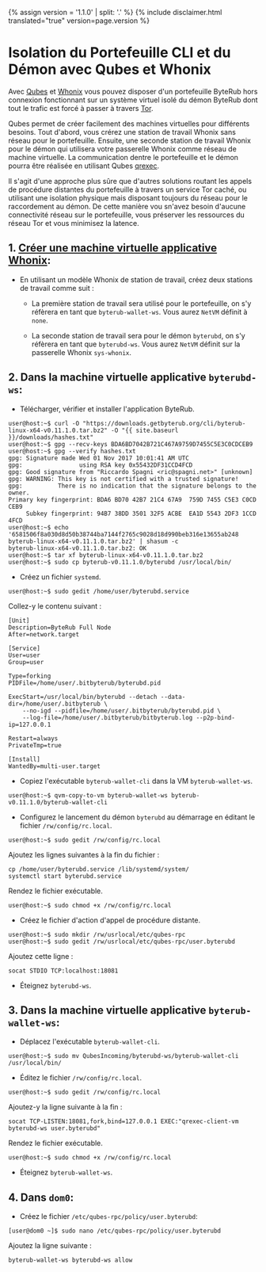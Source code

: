 {% assign version = '1.1.0' | split: '.' %}
{% include disclaimer.html translated="true" version=page.version %}
# Isolation du Portefeuille CLI et du Démon avec Qubes et Whonix

Avec [Qubes](https://qubes-os.org) et [Whonix](https://whonix.org) vous pouvez disposer d'un portefeuille ByteRub hors connexion fonctionnant sur un système virtuel isolé du démon ByteRub dont tout le trafic est forcé à passer à travers [Tor](https://torproject.org).

Qubes permet de créer facilement des machines virtuelles pour différents besoins. Tout d'abord, vous crérez une station de travail Whonix sans réseau pour le portefeuille. Ensuite, une seconde station de travail Whonix pour le démon qui utilisera votre passerelle Whonix comme réseau de machine virtuelle. La communication dentre le portefeuille et le démon pourra être réalisée en utilisant Qubes [qrexec](https://www.qubes-os.org/doc/qrexec3/).

Il s'agit d'une approche plus sûre que d'autres solutions routant les appels de procédure distantes du portefeuille à travers un service Tor caché, ou utilisant une isolation physique mais disposant toujours du réseau pour le raccordement au démon. De cette manière vou sn'avez besoin d'aucune connectivité réseau sur le portefeuille, vous préserver les ressources du réseau Tor et vous minimisez la latence.


## 1. [Créer une machine virtuelle applicative Whonix](https://www.whonix.org/wiki/Qubes/Install):

+ En utilisant un modèle Whonix de station de travail, créez deux stations de travail comme suit :

  - La première station de travail sera utilisé pour le portefeuille, on s'y réfèrera en tant que `byterub-wallet-ws`. Vous aurez `NetVM` définit à `none`.

  - La seconde station de travail sera pour le démon `byterubd`, on s'y réfèrera en tant que `byterubd-ws`. Vous aurez `NetVM` définit sur la passerelle Whonix `sys-whonix`.

## 2. Dans la machine virtuelle applicative `byterubd-ws`:

+ Télécharger, vérifier et installer l'application ByteRub.

```
user@host:~$ curl -O "https://downloads.getbyterub.org/cli/byterub-linux-x64-v0.11.1.0.tar.bz2" -O "{{ site.baseurl }}/downloads/hashes.txt"
user@host:~$ gpg --recv-keys BDA6BD7042B721C467A9759D7455C5E3C0CDCEB9
user@host:~$ gpg --verify hashes.txt
gpg: Signature made Wed 01 Nov 2017 10:01:41 AM UTC
gpg:                using RSA key 0x55432DF31CCD4FCD
gpg: Good signature from "Riccardo Spagni <ric@spagni.net>" [unknown]
gpg: WARNING: This key is not certified with a trusted signature!
gpg:          There is no indication that the signature belongs to the owner.
Primary key fingerprint: BDA6 BD70 42B7 21C4 67A9  759D 7455 C5E3 C0CD CEB9
     Subkey fingerprint: 94B7 38DD 3501 32F5 ACBE  EA1D 5543 2DF3 1CCD 4FCD
user@host:~$ echo '6581506f8a030d8d50b38744ba7144f2765c9028d18d990beb316e13655ab248  byterub-linux-x64-v0.11.1.0.tar.bz2' | shasum -c
byterub-linux-x64-v0.11.1.0.tar.bz2: OK
user@host:~$ tar xf byterub-linux-x64-v0.11.1.0.tar.bz2
user@host:~$ sudo cp byterub-v0.11.1.0/byterubd /usr/local/bin/
```
+ Créez un fichier `systemd`.

```
user@host:~$ sudo gedit /home/user/byterubd.service
```

Collez-y le contenu suivant :

```
[Unit]
Description=ByteRub Full Node
After=network.target

[Service]
User=user
Group=user

Type=forking
PIDFile=/home/user/.bitbyterub/byterubd.pid

ExecStart=/usr/local/bin/byterubd --detach --data-dir=/home/user/.bitbyterub \
    --no-igd --pidfile=/home/user/.bitbyterub/byterubd.pid \
    --log-file=/home/user/.bitbyterub/bitbyterub.log --p2p-bind-ip=127.0.0.1

Restart=always
PrivateTmp=true

[Install]
WantedBy=multi-user.target
```

+ Copiez l'exécutable `byterub-wallet-cli` dans la VM `byterub-wallet-ws`.

```
user@host:~$ qvm-copy-to-vm byterub-wallet-ws byterub-v0.11.1.0/byterub-wallet-cli
```

+ Configurez le lancement du démon `byterubd` au démarrage en éditant le fichier `/rw/config/rc.local`.

```
user@host:~$ sudo gedit /rw/config/rc.local
```

Ajoutez les lignes suivantes à la fin du fichier :

```
cp /home/user/byterubd.service /lib/systemd/system/
systemctl start byterubd.service
```

Rendez le fichier exécutable.

```
user@host:~$ sudo chmod +x /rw/config/rc.local
```

+ Créez le fichier d'action d'appel de procédure distante.

```
user@host:~$ sudo mkdir /rw/usrlocal/etc/qubes-rpc
user@host:~$ sudo gedit /rw/usrlocal/etc/qubes-rpc/user.byterubd
```

Ajoutez cette ligne :

```
socat STDIO TCP:localhost:18081
```

+ Éteignez `byterubd-ws`.

## 3. Dans la machine virtuelle applicative `byterub-wallet-ws`:

+ Déplacez l'exécutable `byterub-wallet-cli`.

```
user@host:~$ sudo mv QubesIncoming/byterubd-ws/byterub-wallet-cli /usr/local/bin/
```

+ Éditez le fichier `/rw/config/rc.local`.

```
user@host:~$ sudo gedit /rw/config/rc.local
```

Ajoutez-y la ligne suivante à la fin :

```
socat TCP-LISTEN:18081,fork,bind=127.0.0.1 EXEC:"qrexec-client-vm byterubd-ws user.byterubd"
```

Rendez le fichier exécutable.

```
user@host:~$ sudo chmod +x /rw/config/rc.local
```

+ Éteignez `byterub-wallet-ws`.

## 4. Dans `dom0`:

+ Créez le fichier `/etc/qubes-rpc/policy/user.byterubd`:

```
[user@dom0 ~]$ sudo nano /etc/qubes-rpc/policy/user.byterubd
```

Ajoutez la ligne suivante :

```
byterub-wallet-ws byterubd-ws allow
```

